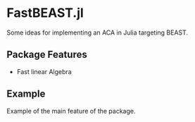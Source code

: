 # FastBEAST.jl
Some ideas for implementing an ACA in Julia targeting BEAST.
## Package Features
- Fast linear Algebra
## Example
Example of the main feature of the package.